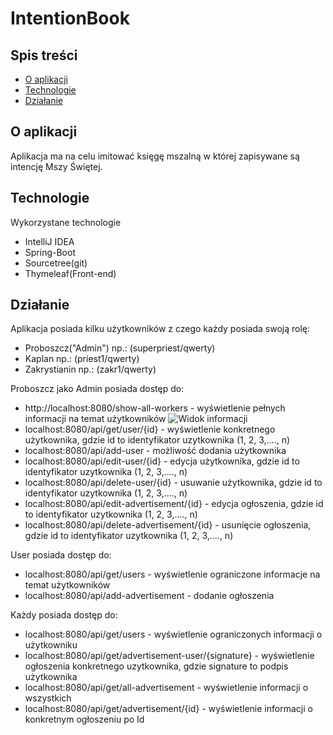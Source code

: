 # IntentionBook
## Spis treści
* [O aplikacji](#o-aplikacji)
* [Technologie](#technologie)
* [Działanie](#działanie)

## O aplikacji
Aplikacja ma na celu imitować księgę mszalną w której zapisywane są intencję Mszy Świętej. 	
## Technologie
Wykorzystane technologie
* IntelliJ IDEA
* Spring-Boot
* Sourcetree(git)
* Thymeleaf(Front-end)

## Działanie
Aplikacja posiada kilku użytkowników z czego każdy posiada swoją rolę:
* Proboszcz("Admin") np.: (superpriest/qwerty)
* Kaplan np.: (priest1/qwerty)
* Zakrystianin np.: (zakr1/qwerty)

Proboszcz jako Admin posiada dostęp do:
* http://localhost:8080/show-all-workers - wyświetlenie pełnych informacji na temat użytkowników
![Widok informacji](https://user-images.githubusercontent.com/23701808/74338360-52f43c00-4da2-11ea-87ce-b5ade8f26a1a.PNG)
* localhost:8080/api/get/user/{id} - wyświetlenie konkretnego użytkownika, gdzie id to identyfikator uzytkownika (1, 2, 3,...., n)
* localhost:8080/api/add-user - możliwość dodania użytkownika
* localhost:8080/api/edit-user/{id} - edycja użytkownika, gdzie id to identyfikator uzytkownika (1, 2, 3,...., n)
* localhost:8080/api/delete-user/{id} - usuwanie użytkownika, gdzie id to identyfikator uzytkownika (1, 2, 3,...., n)
* localhost:8080/api/edit-advertisement/{id} - edycja ogłoszenia, gdzie id to identyfikator uzytkownika (1, 2, 3,...., n)
* localhost:8080/api/delete-advertisement/{id} - usunięcie ogłoszenia, gdzie id to identyfikator uzytkownika (1, 2, 3,...., n)

User posiada dostęp do:
* localhost:8080/api/get/users - wyświetlenie ograniczone informacje na temat użytkowników
* localhost:8080/api/add-advertisement - dodanie ogłoszenia

Każdy posiada dostęp do:
* localhost:8080/api/get/users - wyświetlenie ograniczonych informacji o użytkowniku
* localhost:8080/api/get/advertisement-user/{signature} - wyświetlenie ogłoszenia konkretnego uzytkownika, gdzie signature to podpis użytkownika
* localhost:8080/api/get/all-advertisement - wyświetlenie informacji o wszystkich 
* localhost:8080/api/get/advertisement/{id} - wyświetlenie informacji o konkretnym ogłoszeniu po Id
 
  


  

